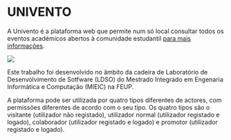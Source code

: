 # UNIVENTO

A Univento é a plataforma web que permite num só local consultar todos os eventos académicos abertos à comunidade estudantil [para mais informações](https://github.com/SofiaReis/ldso-univento/wiki/1.-Vis%C3%A3o-do-Projeto).

![](https://github.com/SofiaReis/LDSO_UNIVENTO/blob/master/%20Documentation/Images/logo_univento.png?raw=true)

Este trabalho foi desenvolvido no âmbito da cadeira de Laboratório de Desenvolvimento de Sotfware (LDSO) do Mestrado Integrado em Engenaria Informática e Computação (MIEIC) na FEUP. 

A plataforma pode ser utilizada por quatro tipos diferentes de actores, com permissões diferentes de acordo com o seu tipo. Os quatro tipos são o visitante (utilizador não registado), utilizador normal (utilizador registado e logado), colaborador (utilizador registado e logado) e promotor (utilizador registado e logado).




